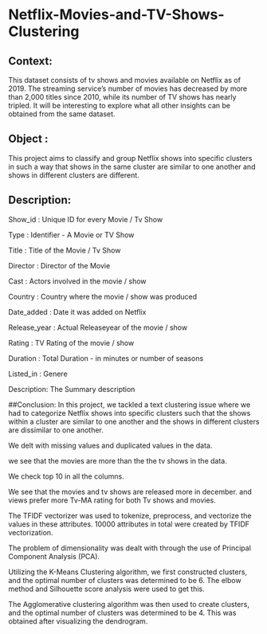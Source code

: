 # Netflix-Movies-and-TV-Shows-Clustering

## Context:
This dataset consists of tv shows and movies available on Netflix as of 2019. The streaming service’s number of movies has decreased by more than 2,000 titles since 2010, while its number of TV shows has nearly tripled. It will be interesting to explore what all other insights can be obtained from the same dataset.

## Object :
This project aims to classify and group Netflix shows into specific clusters in such a way that shows in the same cluster are similar to one another and shows in different clusters are different.

## Description:
Show_id : Unique ID for every Movie / Tv Show

Type : Identifier - A Movie or TV Show

Title : Title of the Movie / Tv Show

Director : Director of the Movie

Cast : Actors involved in the movie / show

Country : Country where the movie / show was produced

Date_added : Date it was added on Netflix

Release_year : Actual Releaseyear of the movie / show

Rating : TV Rating of the movie / show

Duration : Total Duration - in minutes or number of seasons

Listed_in : Genere

Description: The Summary description

##Conclusion:
In this project, we tackled a text clustering issue where we had to categorize Netflix shows into specific clusters such that the shows within a cluster are similar to one another and the shows in different clusters are dissimilar to one another.

We delt with missing values and duplicated values in the data.

we see that the movies are more than the the tv shows in the data.

We check top 10 in all the columns.

We see that the movies and tv shows are released more in december. and views prefer more Tv-MA rating for both Tv shows and movies.

The TFIDF vectorizer was used to tokenize, preprocess, and vectorize the values in these attributes. 10000 attributes in total were created by TFIDF vectorization.

The problem of dimensionality was dealt with through the use of Principal Component Analysis (PCA).

Utilizing the K-Means Clustering algorithm, we first constructed clusters, and the optimal number of clusters was determined to be 6. The elbow method and Silhouette score analysis were used to get this.

The Agglomerative clustering algorithm was then used to create clusters, and the optimal number of clusters was determined to be 4. This was obtained after visualizing the dendrogram.

